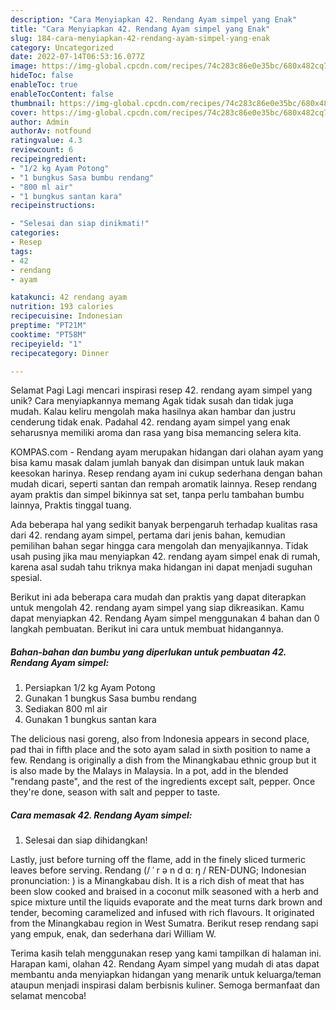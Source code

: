 ```yaml
---
description: "Cara Menyiapkan 42. Rendang Ayam simpel yang Enak"
title: "Cara Menyiapkan 42. Rendang Ayam simpel yang Enak"
slug: 184-cara-menyiapkan-42-rendang-ayam-simpel-yang-enak
category: Uncategorized
date: 2022-07-14T06:53:16.077Z
image: https://img-global.cpcdn.com/recipes/74c283c86e0e35bc/680x482cq70/42-rendang-ayam-simpel-foto-resep-utama.jpg
hideToc: false
enableToc: true
enableTocContent: false
thumbnail: https://img-global.cpcdn.com/recipes/74c283c86e0e35bc/680x482cq70/42-rendang-ayam-simpel-foto-resep-utama.jpg
cover: https://img-global.cpcdn.com/recipes/74c283c86e0e35bc/680x482cq70/42-rendang-ayam-simpel-foto-resep-utama.jpg
author: Admin
authorAv: notfound
ratingvalue: 4.3
reviewcount: 6
recipeingredient:
- "1/2 kg Ayam Potong"
- "1 bungkus Sasa bumbu rendang"
- "800 ml air"
- "1 bungkus santan kara"
recipeinstructions:

- "Selesai dan siap dinikmati!"
categories:
- Resep
tags:
- 42
- rendang
- ayam

katakunci: 42 rendang ayam 
nutrition: 193 calories
recipecuisine: Indonesian
preptime: "PT21M"
cooktime: "PT58M"
recipeyield: "1"
recipecategory: Dinner

---
```



Selamat Pagi Lagi mencari inspirasi resep 42. rendang ayam simpel yang unik? Cara menyiapkannya memang Agak tidak susah dan tidak juga mudah. Kalau keliru mengolah maka hasilnya akan hambar dan justru cenderung tidak enak. Padahal 42. rendang ayam simpel yang enak seharusnya memiliki aroma dan rasa yang bisa memancing selera kita.


KOMPAS.com - Rendang ayam merupakan hidangan dari olahan ayam yang bisa kamu masak dalam jumlah banyak dan disimpan untuk lauk makan keesokan harinya. Resep rendang ayam ini cukup sederhana dengan bahan mudah dicari, seperti santan dan rempah aromatik lainnya. Resep rendang ayam praktis dan simpel bikinnya sat set, tanpa perlu tambahan bumbu lainnya, Praktis tinggal tuang.

Ada beberapa hal yang sedikit banyak berpengaruh terhadap kualitas rasa dari 42. rendang ayam simpel, pertama dari jenis bahan, kemudian pemilihan bahan segar hingga cara mengolah dan menyajikannya. Tidak usah pusing jika mau menyiapkan 42. rendang ayam simpel enak di rumah, karena asal sudah tahu triknya maka hidangan ini dapat menjadi suguhan spesial.


Berikut ini ada beberapa cara mudah dan praktis yang dapat diterapkan untuk mengolah 42. rendang ayam simpel yang siap dikreasikan. Kamu dapat menyiapkan 42. Rendang Ayam simpel menggunakan 4 bahan dan 0 langkah pembuatan. Berikut ini cara untuk membuat hidangannya.

<!--inarticleads1-->

##### Bahan-bahan dan bumbu yang diperlukan untuk pembuatan 42. Rendang Ayam simpel:

1. Persiapkan 1/2 kg Ayam Potong
1. Gunakan 1 bungkus Sasa bumbu rendang
1. Sediakan 800 ml air
1. Gunakan 1 bungkus santan kara


The delicious nasi goreng, also from Indonesia appears in second place, pad thai in fifth place and the soto ayam salad in sixth position to name a few. Rendang is originally a dish from the Minangkabau ethnic group but it is also made by the Malays in Malaysia. In a pot, add in the blended &#34;rendang paste&#34;, and the rest of the ingredients except salt, pepper. Once they&#39;re done, season with salt and pepper to taste. 

<!--inarticleads2-->

##### Cara memasak 42. Rendang Ayam simpel:


1. Selesai dan siap dihidangkan!

Lastly, just before turning off the flame, add in the finely sliced turmeric leaves before serving. Rendang (/ ˈ r ə n d ɑː ŋ / REN-DUNG; Indonesian pronunciation: ) is a Minangkabau dish. It is a rich dish of meat that has been slow cooked and braised in a coconut milk seasoned with a herb and spice mixture until the liquids evaporate and the meat turns dark brown and tender, becoming caramelized and infused with rich flavours. It originated from the Minangkabau region in West Sumatra. Berikut resep rendang sapi yang empuk, enak, dan sederhana dari William W. 

Terima kasih telah menggunakan resep yang kami tampilkan di halaman ini. Harapan kami, olahan 42. Rendang Ayam simpel yang mudah di atas dapat membantu anda menyiapkan hidangan yang menarik untuk keluarga/teman ataupun menjadi inspirasi dalam berbisnis kuliner. Semoga bermanfaat dan selamat mencoba!
